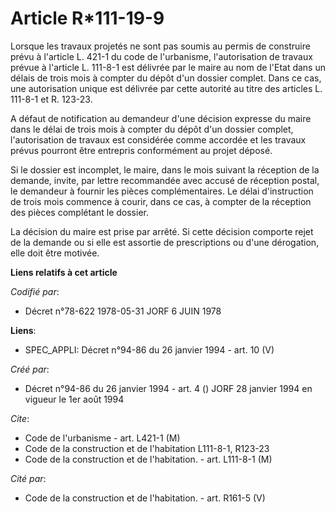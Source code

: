 # Article R*111-19-9

Lorsque les travaux projetés ne sont pas soumis au permis de construire prévu à l'article L. 421-1 du code de l'urbanisme,
l'autorisation de travaux prévue à l'article L. 111-8-1 est délivrée par le maire au nom de l'Etat dans un délais de trois
mois à compter du dépôt d'un dossier complet. Dans ce cas, une autorisation unique est délivrée par cette autorité au titre
des articles L. 111-8-1 et R. 123-23.

A défaut de notification au demandeur d'une décision expresse du maire dans le délai de trois mois à compter du dépôt d'un
dossier complet, l'autorisation de travaux est considérée comme accordée et les travaux prévus pourront être entrepris
conformément au projet déposé.

Si le dossier est incomplet, le maire, dans le mois suivant la réception de la demande, invite, par lettre recommandée avec
accusé de réception postal, le demandeur à fournir les pièces complémentaires. Le délai d'instruction de trois mois commence
à courir, dans ce cas, à compter de la réception des pièces complétant le dossier.

La décision du maire est prise par arrêté. Si cette décision comporte rejet de la demande ou si elle est assortie de
prescriptions ou d'une dérogation, elle doit être motivée.

**Liens relatifs à cet article**

_Codifié par_:

  - Décret n°78-622 1978-05-31 JORF 6 JUIN 1978

**Liens**:

  - SPEC_APPLI: Décret n°94-86 du 26 janvier 1994 - art. 10 (V)

_Créé par_:

  - Décret n°94-86 du 26 janvier 1994 - art. 4 () JORF 28 janvier 1994 en vigueur le 1er août 1994

_Cite_:

  - Code de l'urbanisme - art. L421-1 (M)
  - Code de la construction et de l'habitation L111-8-1, R123-23
  - Code de la construction et de l'habitation. - art. L111-8-1 (M)

_Cité par_:

  - Code de la construction et de l'habitation. - art. R161-5 (V)

